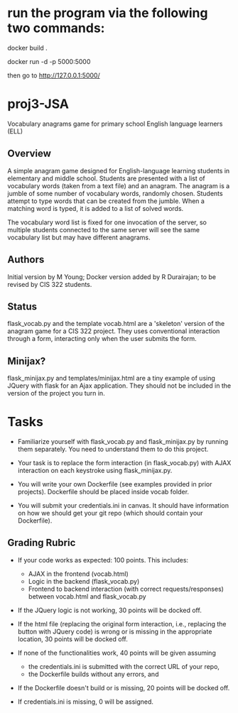 # run the program via the following two commands:

docker build .

docker run -d -p 5000:5000 <id it gives you>

then go to http://127.0.0.1:5000/


# proj3-JSA
Vocabulary anagrams game for primary school English language learners (ELL)

## Overview

A simple anagram game designed for English-language learning students in elementary and middle school. Students are presented with a list of vocabulary words (taken from a text file) and an anagram. The anagram is a jumble of some number of vocabulary words, randomly chosen. Students attempt to type words that can be created from the jumble. When a matching word is typed, it is added to a list of solved words. 

The vocabulary word list is fixed for one invocation of the server, so multiple students connected to the same server will see the same vocabulary list but may  have different anagrams.

## Authors 

Initial version by M Young; Docker version added by R Durairajan; to be revised by CIS 322 students. 

## Status

flask_vocab.py and the template vocab.html are a 'skeleton' version of the anagram game for a CIS 322 project. They uses conventional interaction through a form, interacting only when the user submits the form. 

## Minijax? 

flask_minijax.py and templates/minijax.html are a tiny example of using JQuery with flask for an Ajax application. They should not be included in the version of the project you turn in. 

# Tasks

* Familiarize yourself with flask_vocab.py and flask_minijax.py by running them separately. You need to understand them to do this project.

* Your task is to replace the form interaction (in flask_vocab.py) with AJAX interaction on each keystroke using flask_minijax.py. 

* You will write your own Dockerfile (see examples provided in prior projects). Dockerfile should be placed inside vocab folder.

* You will submit your credentials.ini in canvas. It should have information on how we should get your git repo (which should contain your Dockerfile). 

## Grading Rubric

* If your code works as expected: 100 points. This includes:
	* AJAX in the frontend (vocab.html) 
	* Logic in the backend (flask_vocab.py)
	* Frontend to backend interaction (with correct requests/responses) between vocab.html and flask_vocab.py

* If the JQuery logic is not working, 30 points will be docked off. 

* If the html file (replacing the original form interaction, i.e., replacing the button with JQuery code) is wrong or is missing in the appropriate location, 30 points will be docked off.

* If none of the functionalities work, 40 points will be given assuming 
    * the credentials.ini is submitted with the correct URL of your repo, 
    * the Dockerfile builds without any errors, and 
    
* If the Dockerfile doesn't build or is missing, 20 points will be docked off.

* If credentials.ini is missing, 0 will be assigned.
